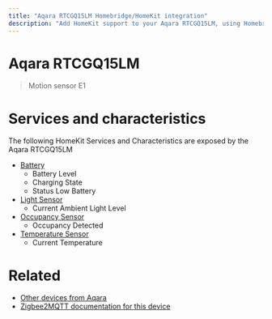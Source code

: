 ```yaml
---
title: "Aqara RTCGQ15LM Homebridge/HomeKit integration"
description: "Add HomeKit support to your Aqara RTCGQ15LM, using Homebridge, Zigbee2MQTT and homebridge-z2m."
---
```

<!---
This file has been GENERATED using src/docgen/docgen.ts
DO NOT EDIT THIS FILE MANUALLY!
-->
# Aqara RTCGQ15LM
> Motion sensor E1


# Services and characteristics
The following HomeKit Services and Characteristics are exposed by
the Aqara RTCGQ15LM

* [Battery](../../battery.md)
  * Battery Level
  * Charging State
  * Status Low Battery
* [Light Sensor](../../sensors.md)
  * Current Ambient Light Level
* [Occupancy Sensor](../../sensors.md)
  * Occupancy Detected
* [Temperature Sensor](../../sensors.md)
  * Current Temperature


# Related
* [Other devices from Aqara](../index.md#aqara)
* [Zigbee2MQTT documentation for this device](https://www.zigbee2mqtt.io/devices/RTCGQ15LM.html)